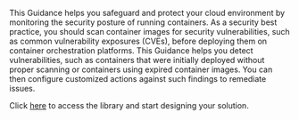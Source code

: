 This Guidance helps you safeguard and protect your cloud environment by monitoring the security posture of running containers. As a security best practice, you should scan container images for security vulnerabilities, such as common vulnerability exposures (CVEs), before deploying them on container orchestration platforms. This Guidance helps you detect vulnerabilities, such as containers that were initially deployed without proper scanning or containers using expired container images. You can then configure customized actions against such findings to remediate issues.

Click [here](https://aws.amazon.com/solutions/guidance/container-runtime-security-with-amazon-inspector/?did=sl_card&trk=sl_card) to access the library and start designing your solution. 